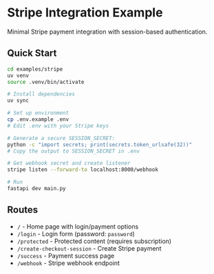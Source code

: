 # Stripe Integration Example

Minimal Stripe payment integration with session-based authentication.

## Quick Start

```bash
cd examples/stripe
uv venv
source .venv/bin/activate

# Install dependencies
uv sync

# Set up environment
cp .env.example .env
# Edit .env with your Stripe keys

# Generate a secure SESSION_SECRET:
python -c "import secrets; print(secrets.token_urlsafe(32))"
# Copy the output to SESSION_SECRET in .env

# Get webhook secret and create listener 
stripe listen --forward-to localhost:8000/webhook

# Run
fastapi dev main.py
```

## Routes

- `/` - Home page with login/payment options
- `/login` - Login form (password: `password`)
- `/protected` - Protected content (requires subscription)
- `/create-checkout-session` - Create Stripe payment
- `/success` - Payment success page
- `/webhook` - Stripe webhook endpoint